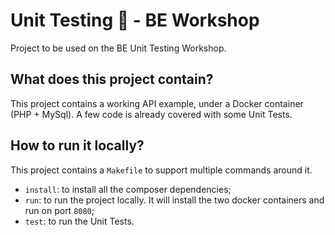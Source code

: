# Unit Testing 🐛 - BE Workshop
Project to be used on the BE Unit Testing Workshop.

## What does this project contain?
This project contains a working API example, under a Docker container (PHP + MySql).
A few code is already covered with some Unit Tests.

## How to run it locally?
This project contains a `Makefile` to support multiple commands around it.
- `install`: to install all the composer dependencies;
- `run`: to run the project locally. It will install the two docker containers and run on port `8080`;
- `test`: to run the Unit Tests.
